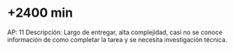 # +2400 min

AP: 11
Descripción: Largo de entregar, alta complejidad, casi no se conoce información de como completar la tarea y se necesita investigación técnica.